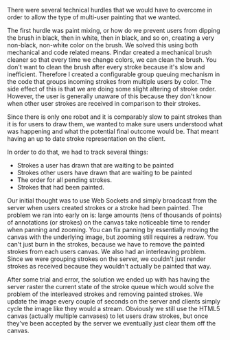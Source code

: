 There were several technical hurdles that we would have to overcome in order to allow the type of multi-user painting that we wanted.

The first hurdle was paint mixing, or how do we prevent users from dipping the brush in black, then in white, then in black, and so on, creating a very non-black, non-white color on the brush. We solved this using both mechanical and code related means. Pindar created a mechanical brush cleaner so that every time we change colors, we can clean the brush. You don't want to clean the brush after every stroke because it's slow and inefficient. Therefore I created a configurable group queuing mechanism in the code that groups incoming strokes from multiple users by color. The side effect of this is that we are doing some slight altering of stroke order. However, the user is generally unaware of this because they don't know when other user strokes are received in comparison to their strokes. 

Since there is only one robot and it is comparably slow to paint strokes than it is for users to draw them, we wanted to make sure users understood what was happening and what the potential final outcome would be. That meant having an up to date stroke representation on the client.

In order to do that, we had to track several things:
* Strokes a user has drawn that are waiting to be painted
* Strokes other users have drawn that are waiting to be painted
* The order for all pending strokes.
* Strokes that had been painted.
 
Our initial thought was to use Web Sockets and simply broadcast from the server when users created strokes or a stroke had been painted. The problem we ran into early on is: large amounts (tens of thousands of points) of annotations (or strokes) on the canvas take noticeable time to render when panning and zooming. You can fix panning by essentially moving the canvas with the underlying image, but zooming still requires a redraw. You can't just burn in the strokes, because we have to remove the painted strokes from each users canvas. We also had an interleaving problem. Since we were grouping strokes on the server, we couldn't just render strokes as received because they wouldn't actually be painted that way.

After some trial and error, the solution we ended up with has having the server raster the current state of the stroke queue which would solve the problem of the interleaved strokes and removing painted strokes. We update the image every couple of seconds on the server and clients simply cycle the image like they would a stream. Obviously we still use the HTML5 canvas (actually multiple canvases) to let users draw strokes, but once they've been accepted by the server we eventually just clear them off the canvas. 
